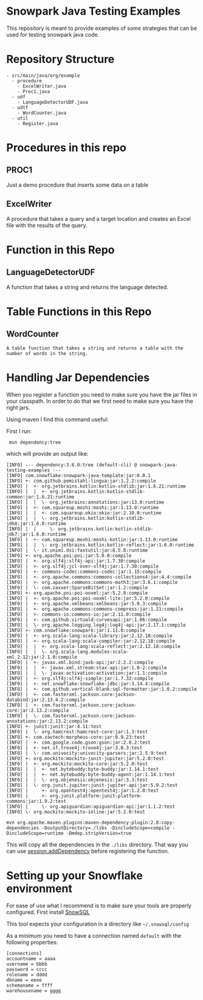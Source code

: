 # Snowpark Java Testing Examples

This repository is meant to provide examples of some strategies that can be used for testing snowpark java code.

# Repository Structure

```
- src/main/java/org/example
  - procedure
    - ExcelWriter.java
    - Proc1.java
  - udf
    - LanguageDetectorUDF.java
  - udtf
    - WordCounter.java
  - util
    - Register.java
```

# Procedures in this repo

## PROC1

Just a demo procedure that inserts some data on a table

## ExcelWriter

A procedure that takes a query and a target location and creates an Excel file with the results of the query.

# Function in this Repo

## LanguageDetectorUDF

A function that takes a string and returns the language detected.

# Table Functions in this Repo

## WordCounter

    A table function that takes a string and returns a table with the number of words in the string.

# Handling Jar Dependencies

When you register a function you need to make sure you have the jar files in your classpath.
In order to do that we first need to make sure you have the right jars.

Using maven I find this command useful:

First I run:

```
 mvn dependency:tree
```

which will provide an output like:

```
[INFO] --- dependency:3.6.0:tree (default-cli) @ snowpark-java-testing-examples ---
[INFO] com.snowflake:snowpark-java-template:jar:0.0.1
[INFO] +- com.github.pemistahl:lingua:jar:1.2.2:compile
[INFO] |  +- org.jetbrains.kotlin:kotlin-stdlib:jar:1.6.21:runtime
[INFO] |  |  +- org.jetbrains.kotlin:kotlin-stdlib-common:jar:1.6.21:runtime
[INFO] |  |  \- org.jetbrains:annotations:jar:13.0:runtime
[INFO] |  +- com.squareup.moshi:moshi:jar:1.13.0:runtime
[INFO] |  |  +- com.squareup.okio:okio:jar:2.10.0:runtime
[INFO] |  |  \- org.jetbrains.kotlin:kotlin-stdlib-jdk8:jar:1.6.0:runtime
[INFO] |  |     \- org.jetbrains.kotlin:kotlin-stdlib-jdk7:jar:1.6.0:runtime
[INFO] |  +- com.squareup.moshi:moshi-kotlin:jar:1.13.0:runtime
[INFO] |  |  \- org.jetbrains.kotlin:kotlin-reflect:jar:1.6.0:runtime
[INFO] |  \- it.unimi.dsi:fastutil:jar:8.5.8:runtime
[INFO] +- org.apache.poi:poi:jar:5.0.0:compile
[INFO] |  +- org.slf4j:slf4j-api:jar:1.7.30:compile
[INFO] |  +- org.slf4j:jcl-over-slf4j:jar:1.7.30:compile
[INFO] |  +- commons-codec:commons-codec:jar:1.15:compile
[INFO] |  +- org.apache.commons:commons-collections4:jar:4.4:compile
[INFO] |  +- org.apache.commons:commons-math3:jar:3.6.1:compile
[INFO] |  \- com.zaxxer:SparseBitSet:jar:1.2:compile
[INFO] +- org.apache.poi:poi-ooxml:jar:5.2.0:compile
[INFO] |  +- org.apache.poi:poi-ooxml-lite:jar:5.2.0:compile
[INFO] |  +- org.apache.xmlbeans:xmlbeans:jar:5.0.3:compile
[INFO] |  +- org.apache.commons:commons-compress:jar:1.21:compile
[INFO] |  +- commons-io:commons-io:jar:2.11.0:compile
[INFO] |  +- com.github.virtuald:curvesapi:jar:1.06:compile
[INFO] |  \- org.apache.logging.log4j:log4j-api:jar:2.17.1:compile
[INFO] +- com.snowflake:snowpark:jar:1.11.0:compile
[INFO] |  +- org.scala-lang:scala-library:jar:2.12.18:compile
[INFO] |  +- org.scala-lang:scala-compiler:jar:2.12.18:compile
[INFO] |  |  +- org.scala-lang:scala-reflect:jar:2.12.18:compile
[INFO] |  |  \- org.scala-lang.modules:scala-xml_2.12:jar:2.1.0:compile
[INFO] |  +- javax.xml.bind:jaxb-api:jar:2.2.2:compile
[INFO] |  |  +- javax.xml.stream:stax-api:jar:1.0-2:compile
[INFO] |  |  \- javax.activation:activation:jar:1.1:compile
[INFO] |  +- org.slf4j:slf4j-simple:jar:1.7.32:compile
[INFO] |  +- net.snowflake:snowflake-jdbc:jar:3.14.4:compile
[INFO] |  +- com.github.vertical-blank:sql-formatter:jar:1.0.2:compile
[INFO] |  +- com.fasterxml.jackson.core:jackson-databind:jar:2.13.4.2:compile
[INFO] |  +- com.fasterxml.jackson.core:jackson-core:jar:2.13.2:compile
[INFO] |  \- com.fasterxml.jackson.core:jackson-annotations:jar:2.13.2:compile
[INFO] +- junit:junit:jar:4.11:test
[INFO] |  \- org.hamcrest:hamcrest-core:jar:1.3:test
[INFO] +- com.zavtech:morpheus-core:jar:0.9.23:test
[INFO] |  +- com.google.code.gson:gson:jar:2.8.2:test
[INFO] |  +- net.sf.trove4j:trove4j:jar:3.0.3:test
[INFO] |  \- com.univocity:univocity-parsers:jar:2.5.9:test
[INFO] +- org.mockito:mockito-junit-jupiter:jar:5.2.0:test
[INFO] |  +- org.mockito:mockito-core:jar:5.2.0:test
[INFO] |  |  +- net.bytebuddy:byte-buddy:jar:1.14.1:test
[INFO] |  |  +- net.bytebuddy:byte-buddy-agent:jar:1.14.1:test
[INFO] |  |  \- org.objenesis:objenesis:jar:3.3:test
[INFO] |  \- org.junit.jupiter:junit-jupiter-api:jar:5.9.2:test
[INFO] |     +- org.opentest4j:opentest4j:jar:1.2.0:test
[INFO] |     +- org.junit.platform:junit-platform-commons:jar:1.9.2:test
[INFO] |     \- org.apiguardian:apiguardian-api:jar:1.1.2:test
[INFO] \- org.mockito:mockito-inline:jar:5.2.0:test
```

```
mvn org.apache.maven.plugins:maven-dependency-plugin:2.8:copy-dependencies -DoutputDirectory=./libs -DincludeScope=compile -DincludeScope=runtime -Dmdep.stripVersion=true
```

This will copy all the dependencies in the `./libs` directory. That way you can use
[session.addDependency](https://docs.snowflake.com/developer-guide/snowpark/reference/java/com/snowflake/snowpark_java/Session.html#addDependency(java.lang.String)) before registering the function.

# Setting up your Snowflake environment

For ease of use what I recommend is to make sure your tools are properly configured.
First install [SnowSQL](https://docs.snowflake.com/en/user-guide/snowsql)

This tool expects your configuration in a directory like `~/.snowsql/config`

As a minimum you need to have a connection named `default` with the following properties:

```
[connections]    
accountname = aaaa
username = bbbb
password = cccc
rolename = dddd
dbname = eeee
schemaname = ffff
warehousename = gggg
```
